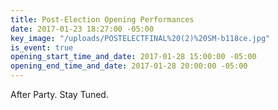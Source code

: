 ```yaml
---
title: Post-Election Opening Performances
date: 2017-01-23 18:27:00 -05:00
key_image: "/uploads/POSTELECTFINAL%20(2)%20SM-b118ce.jpg"
is_event: true
opening_start_time_and_date: 2017-01-28 15:00:00 -05:00
opening_end_time_and_date: 2017-01-28 20:00:00 -05:00
---
```


After Party. Stay Tuned.
